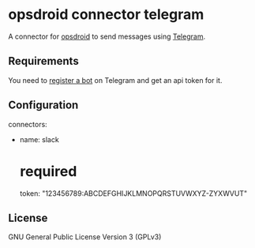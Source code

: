 # opsdroid connector telegram

A connector for [opsdroid](https://github.com/opsdroid/opsdroid) to send messages using [Telegram](https://telegram.org/).

## Requirements

You need to [register a bot](https://core.telegram.org/bots) on Telegram and get an api token for it.

## Configuration

connectors:
  - name: slack
    # required
    token: "123456789:ABCDEFGHIJKLMNOPQRSTUVWXYZ-ZYXWVUT"

## License

GNU General Public License Version 3 (GPLv3)
